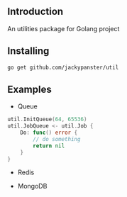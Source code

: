 ## Introduction
An utilities package for Golang project

## Installing
```bash
go get github.com/jackypanster/util
```

## Examples

+ Queue

```go
util.InitQueue(64, 65536)
util.JobQueue <- util.Job {
    Do: func() error {
        // do something
        return nil
    }
}
```

+ Redis

+ MongoDB
